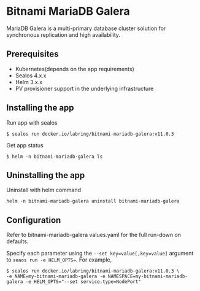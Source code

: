 # Bitnami MariaDB Galera

MariaDB Galera is a multi-primary database cluster solution for synchronous replication and high availability.

## Prerequisites

- Kubernetes(depends on the app requirements)
- Sealos 4.x.x
- Helm 3.x.x
- PV provisioner support in the underlying infrastructure

## Installing the app

Run app with sealos

```shell
$ sealos run docker.io/labring/bitnami-mariadb-galera:v11.0.3
```

Get app status

```shell
$ helm -n bitnami-mariadb-galera ls
```

## Uninstalling the app

Uninstall with helm command

```shell
helm -n bitnami-mariadb-galera uninstall bitnami-mariadb-galera
```

## Configuration

Refer to bitnami-mariadb-galera values.yaml for the full run-down on defaults.

Specify each parameter using the `--set key=value[,key=value]` argument to `seaos run -e HELM_OPTS=`. For example,

```shell
$ sealos run docker.io/labring/bitnami-mariadb-galera:v11.0.3 \
-e NAME=my-bitnami-mariadb-galera -e NAMESPACE=my-bitnami-mariadb-galera -e HELM_OPTS="--set service.type=NodePort"
```
